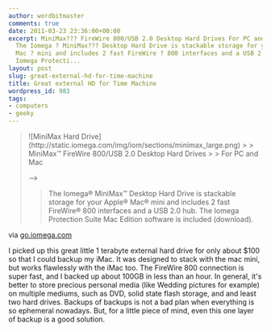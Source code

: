```yaml
---
author: wordbitmaster
comments: true
date: 2011-03-23 23:36:00+00:00
excerpt: MiniMax??? FireWire 800/USB 2.0 Desktop Hard Drives For PC and Mac --&gt;
  The Iomega ? MiniMax??? Desktop Hard Drive is stackable storage for your Apple ?
  Mac ? mini and includes 2 fast FireWire ? 800 interfaces and a USB 2.0 hub. The
  Iomega Protecti...
layout: post
slug: great-external-hd-for-time-machine
title: Great external HD for Time Machine
wordpress_id: 983
tags:
- computers
- geeky
---
```


<blockquote>![MiniMax Hard Drive](http://static.iomega.com/img/iom/sections/minimax_large.png)
> 
> MiniMax™ FireWire 800/USB 2.0 Desktop Hard Drives
> 
> For PC and Mac




-->
> 
> The Iomega® MiniMax™ Desktop Hard Drive is stackable storage for your Apple® Mac® mini and includes 2 fast FireWire® 800 interfaces and a USB 2.0 hub. The Iomega Protection Suite Mac Edition software is included (download).
> 
> </blockquote>

via [go.iomega.com](http://go.iomega.com/en-us/products/external-hard-drive-desktop/ultramax-minimax/minimax800/?partner=4760)

I picked up this great little 1 terabyte external hard drive for only about $100 so that I could backup my iMac. It was designed to stack with the mac mini, but works flawlessly with the iMac too. The FireWire 800 connection is super fast, and I backed up about 100GB in less than an hour. In general, it's better to store precious personal media (like Wedding pictures for example) on multiple mediums,  such as DVD, solid state flash storage, and and least two hard drives. Backups of backups is not a bad plan when everything is so ephemeral nowadays. But, for a little piece of mind, even this one layer of backup is a good solution.
